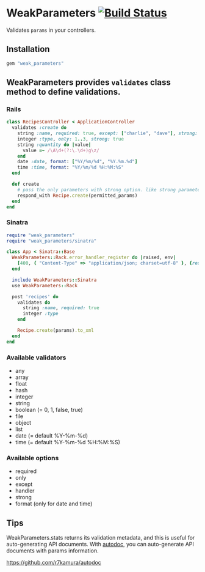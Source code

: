 # WeakParameters [![Build Status](https://travis-ci.org/r7kamura/weak_parameters.svg?branch=master)](https://travis-ci.org/r7kamura/weak_parameters)
Validates `params` in your controllers.

## Installation
```ruby
gem "weak_parameters"
```

## WeakParameters provides `validates` class method to define validations.

### Rails
```ruby
class RecipesController < ApplicationController
  validates :create do
    string :name, required: true, except: ["charlie", "dave"], strong: true
    integer :type, only: 1..3, strong: true
    string :quantity do |value|
      value =~ /\A\d+(?:\.\d+)g\z/
    end
    date :date, format: ["%Y/%m/%d", "%Y.%m.%d"]
    time :time, format: "%Y/%m/%d %H:%M:%S"
  end

  def create
    # pass the only parameters with strong option. like strong parameters.
    respond_with Recipe.create(permitted_params)
  end
end
```

### Sinatra
```ruby
require "weak_parameters"                                                                            |
require "weak_parameters/sinatra"                                                                    |

class App < Sinatra::Base
  WeakParameters::Rack.error_handler_register do |raised, env|
    [400, { "Content-Type" => "application/json; charset=utf-8" }, {result: false, error: raised}.to_json]
  end

  include WeakParameters::Sinatra
  use WeakParameters::Rack

  post 'recipes' do
    validates do
      string :name, required: true
      integer :type
    end

    Recipe.create(params).to_xml
  end
end
```

### Available validators
* any
* array
* float
* hash
* integer
* string
* boolean (= 0, 1, false, true)
* file
* object
* list
* date (= default %Y-%m-%d)
* time (= default %Y-%m-%d %H:%M:%S)

### Available options
* required
* only
* except
* handler
* strong
* format (only for date and time)

## Tips
WeakParameters.stats returns its validation metadata, and this is useful for auto-generating API documents.
With [autodoc](https://github.com/r7kamura/autodoc), you can auto-generate API documents with params information.

https://github.com/r7kamura/autodoc
